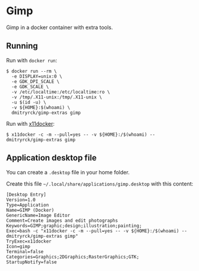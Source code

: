 # Gimp

Gimp in a docker container with extra tools.

## Running

Run with `docker run`:

```shell
$ docker run --rm \
  -e DISPLAY=unix:0 \
  -e GDK_DPI_SCALE \
  -e GDK_SCALE \
  -v /etc/localtime:/etc/localtime:ro \
  -v /tmp/.X11-unix:/tmp/.X11-unix \
  -u $(id -u) \
  -v ${HOME}:$(whoami) \
  dmitryrck/gimp-extras gimp
```

Run with [x11docker](https://github.com/mviereck/x11docker):

```shell
$ x11docker -c -m --pull=yes -- -v ${HOME}:/$(whoami) -- dmitryrck/gimp-extras gimp
```

## Application desktop file

You can create a `.desktop` file in your home folder.

Create this file `~/.local/share/applications/gimp.desktop` with this content:

```
[Desktop Entry]
Version=1.0
Type=Application
Name=GIMP (Docker)
GenericName=Image Editor
Comment=Create images and edit photographs
Keywords=GIMP;graphic;design;illustration;painting;
Exec=bash -c "x11docker -c -m --pull=yes -- -v ${HOME}:/$(whoami) -- dmitryrck/gimp-extras gimp"
TryExec=x11docker
Icon=gimp
Terminal=false
Categories=Graphics;2DGraphics;RasterGraphics;GTK;
StartupNotify=false
```
